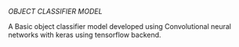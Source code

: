 *OBJECT CLASSIFIER MODEL*

A Basic object classifier model developed using Convolutional neural networks with keras using tensorflow backend.
